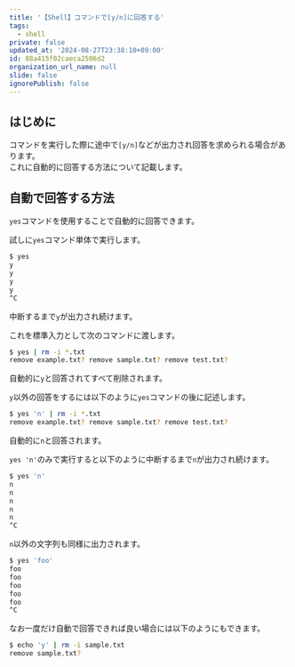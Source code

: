 ```yaml
---
title: '【Shell】コマンドで[y/n]に回答する'
tags:
  - shell
private: false
updated_at: '2024-08-27T23:38:10+09:00'
id: 88a415f02caeca2506d2
organization_url_name: null
slide: false
ignorePublish: false
---
```

## はじめに

コマンドを実行した際に途中で`[y/n]`などが出力され回答を求められる場合があります。  
これに自動的に回答する方法について記載します。  

## 自動で回答する方法

`yes`コマンドを使用することで自動的に回答できます。

試しに`yes`コマンド単体で実行します。

```zsh
$ yes
y
y
y
y
^C
```

中断するまで`y`が出力され続けます。  

これを標準入力として次のコマンドに渡します。  

```zsh
$ yes | rm -i *.txt
remove example.txt? remove sample.txt? remove test.txt?
```

自動的に`y`と回答されてすべて削除されます。  

`y`以外の回答をするには以下のように`yes`コマンドの後に記述します。  

```zsh
$ yes 'n' | rm -i *.txt
remove example.txt? remove sample.txt? remove test.txt?
```

自動的に`n`と回答されます。  

`yes 'n'`のみで実行すると以下のように中断するまで`n`が出力され続けます。

```zsh
$ yes 'n'
n
n
n
n
n
^C
```

`n`以外の文字列も同様に出力されます。  

```zsh
$ yes 'foo'
foo
foo
foo
foo
foo
^C
```

なお一度だけ自動で回答できれば良い場合には以下のようにもできます。

```zsh
$ echo 'y' | rm -i sample.txt
remove sample.txt?
```
